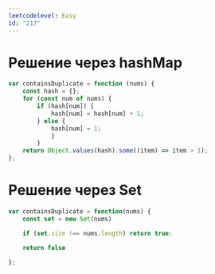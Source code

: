 ```yaml
---
leetcodelevel: Easy
id: "217"
---
```

# Решение через hashMap
```js
var containsDuplicate = function (nums) {
    const hash = {};
	for (const num of nums) {
		if (hash[num]) {
			hash[num] = hash[num] + 1;
		} else {
			hash[num] = 1;
			}
		}
	return Object.values(hash).some((item) => item > 1);
};
```

# Решение через Set
```javascript
var containsDuplicate = function(nums) {
    const set = new Set(nums)

    if (set.size !== nums.length) return true;

    return false

};
```

